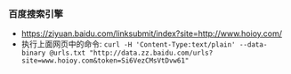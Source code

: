 ### 百度搜索引擎
* https://ziyuan.baidu.com/linksubmit/index?site=http://www.hoioy.com/
* 执行上面网页中的命令: `curl -H 'Content-Type:text/plain' --data-binary @urls.txt "http://data.zz.baidu.com/urls?site=www.hoioy.com&token=Si6VezCMsVtDvw61"`